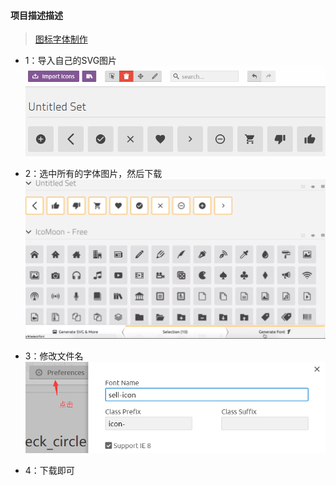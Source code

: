 #### 项目描述描述

> [图标字体制作](https://icomoon.io/)

- 1：导入自己的SVG图片
![](./describe-img/1.png)

- 2：选中所有的字体图片，然后下载
![](./describe-img/2.png)

- 3：修改文件名
![](./describe-img/3.png)

- 4：下载即可
